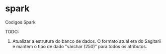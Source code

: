 # spark
Codigos Spark

TODO:

1) Atualizar a estrutura do banco de dados. O formato atual era do Sagitarii e mantém o tipo de dado "varchar (250)" para todos os atributos. 
